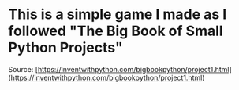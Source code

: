 # This is a simple game I made as I followed "The Big Book of Small Python Projects"

Source: [https://inventwithpython.com/bigbookpython/project1.html](https://inventwithpython.com/bigbookpython/project1.html)
